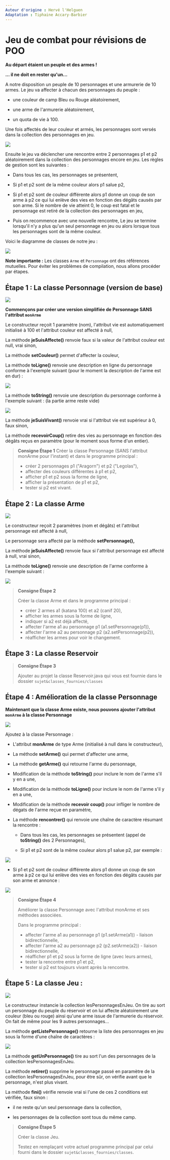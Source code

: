 ```yaml
---
Auteur d'origine : Hervé l'Helguen
Adaptation : Tiphaine Accary-Barbier
---
```

# Jeu de combat pour révisions de POO

**Au départ étaient un peuple et des armes !**

**… il ne doit en rester qu'un…**

A notre disposition un peuple de 10 personnages et une armurerie de 10 armes. Le jeu va affecter à chacun des personnages du peuple :

- une couleur de camp Bleu ou Rouge aléatoirement,

- une arme de l'armurerie aléatoirement,

- un quota de vie à 100.

Une fois affectés de leur couleur et armés, les personnages sont versés dans la collection des personnages en jeu.

![](media/datas.png)

Ensuite le jeu va déclencher une rencontre entre 2 personnages p1 et p2 aléatoirement dans la collection des personnages encore en jeu. Les règles de gestion sont les suivantes :

- Dans tous les cas, les personnages se présentent,

- Si p1 et p2 sont de la même couleur alors p1 salue p2,

- Si p1 et p2 sont de couleur différente alors p1 donne un coup de son arme à p2 ce qui lui enlève des vies en fonction des dégâts causés par son arme. Si le nombre de vie atteint 0, le coup est fatal et le personnage est retiré de la collection des personnages en jeu,

- Puis on recommence avec une nouvelle rencontre, Le jeu se termine lorsqu'il n'y a plus qu'un seul personnage en jeu ou alors lorsque tous les personnages sont de la même couleur.

Voici le diagramme de classes de notre jeu :

![](media/diag-uml.png)


**Note importante :** Les classes `Arme` et `Personnage` ont des références mutuelles. Pour éviter les problèmes de compilation, nous allons procéder par étapes.

## Étape 1 : La classe Personnage (version de base)

![](media/Image-uml-perso.png)

**Commençons par créer une version simplifiée de Personnage SANS l'attribut `monArme`**

Le constructeur reçoit 1 paramètre (nom), l'attribut vie est automatiquement initialisé à 100 et l'attribut couleur est affecté à null,

La méthode **jeSuisAffecte()** renvoie faux si la valeur de l'attribut couleur est null, vrai sinon,

La méthode **setCouleur()** permet d'affecter la couleur,

La méthode **toLigne()** renvoie une description en ligne du personnage conforme à l'exemple suivant (pour le moment la description de l'arme est en dur) :

![](media/Image-desc-perso-ligne.png)

La méthode **toString()** renvoie une description du personnage conforme à l'exemple suivant : (la partie arme reste vide)

![](media/Image-desc-perso.png)

La méthode **jeSuisVivant()** renvoie vrai si l'attribut vie est supérieur à 0, faux sinon,

La méthode **recevoirCoup()** retire des vies au personnage en fonction des dégâts reçus en paramètre (pour le moment sous forme d'un entier).


> **Consigne Étape 1**
> Créer la classe Personnage (SANS l'attribut monArme pour l'instant) et dans le programme principal :
> - créer 2 personnages p1 ("Aragorn") et p2 ("Legolas"),
> - affecter des couleurs différentes à p1 et p2,
> - afficher p1 et p2 sous la forme de ligne,
> - afficher la présentation de p1 et p2,
> - tester si p2 est vivant.

## Étape 2 : La classe Arme

![](media/Image-uml-arme-perso.png)

Le constructeur reçoit 2 paramètres (nom et dégâts) et l'attribut personnage est affecté à null,

Le personnage sera affecté par la méthode **setPersonnage(),**

La méthode **jeSuisAffecte()** renvoie faux si l'attribut personnage est affecté à null, vrai sinon,

La méthode **toLigne()** renvoie une description de l'arme conforme à l'exemple suivant :

![](media/Image-desc-arme-ligne.png)

> **Consigne Étape 2**
>
> Créer la classe Arme et dans le programme principal :
> - créer 2 armes a1 (katana 100) et a2 (canif 20),
> - afficher les armes sous la forme de ligne,
> - indiquer si a2 est déjà affecté,
> - affecter l'arme a1 au personnage p1 (a1.setPersonnage(p1)),
> - affecter l'arme a2 au personnage p2 (a2.setPersonnage(p2)),
> - réafficher les armes pour voir le changement.

## Étape 3 : La classe Reservoir

> **Consigne Étape 3**
> 
> Ajouter au projet la classe Reservoir.java qui vous est fournie dans le dossier `sujet&classes_fournies/classes`


## Étape 4 : Amélioration de la classe Personnage

**Maintenant que la classe Arme existe, nous pouvons ajouter l'attribut `monArme` à la classe Personnage**

![](media/Image-perso-arme.png)

Ajoutez à la classe Personnage :

- L'attribut **monArme** de type Arme (initialisé à null dans le constructeur),

- La méthode **setArme()** qui permet d'affecter une arme,

- La méthode **getArme()** qui retourne l'arme du personnage,

- Modification de la méthode **toString()** pour inclure le nom de l'arme s'il y en a une,

- Modification de la méthode **toLigne()** pour inclure le nom de l'arme s'il y en a une,

- Modification de la méthode **recevoir coup()** pour infliger le nombre de dégats de l'arme reçue en paramètre,

- La méthode **rencontrer()** qui renvoie une chaîne de caractère résumant la rencontre :

  - Dans tous les cas, les personnages se présentent (appel de **toString()** des 2 Personnages),

  - Si p1 et p2 sont de la même couleur alors p1 salue p2, par exemple :

![](media/Image-msg-meme-couleur.png)

  - Si p1 et p2 sont de couleur différente alors p1 donne un coup de son arme à p2 ce qui lui enlève des vies en fonction des dégâts causés par son arme et annonce :

![](media/Image-msg-autre-couleur.png)

> **Consigne Étape 4**
> 
> Améliorer la classe Personnage avec l'attribut monArme et ses méthodes associées. 
>
> Dans le programme principal :
> - affecter l'arme a1 au personnage p1 (p1.setArme(a1)) - liaison bidirectionnelle,
> - affecter l'arme a2 au personnage p2 (p2.setArme(a2)) - liaison bidirectionnelle,
> - réafficher p1 et p2 sous la forme de ligne (avec leurs armes),
> - tester la rencontre entre p1 et p2,
> - tester si p2 est toujours vivant après la rencontre.

## Étape 5 : La classe Jeu :

![](media/Image-uml-jeu.png)

Le constructeur instancie la collection lesPersonnagesEnJeu. On tire au sort un personnage du peuple du réservoir et on lui affecte aléatoirement une couleur (bleu ou rouge) ainsi qu'une arme issue de l'armurerie du réservoir. On fait de même pour les 9 autres personnages…

La méthode **getListePersonnage()** retourne la liste des personnages en jeu sous la forme d'une chaîne de caractères :

![](media/Image11.png)

La méthode **getUnPersonnage()** tire au sort l'un des personnages de la collection lesPersonnagesEnJeu.

La méthode **retirer()** supprime le personnage passé en paramètre de la collection lesPersonnagesEnJeu, pour être sûr, on vérifie avant que le personnage, n'est plus vivant.

La méthode **fini()** vérifie renvoie vrai si l'une de ces 2 conditions est vérifiée, faux sinon :

- il ne reste qu'un seul personnage dans la collection,

- les personnages de la collection sont tous du même camp.

> **Consigne Étape 5**
>
> Créer la classe Jeu.
> 
> Testez en remplaçant votre actuel programme principal par celui fourni dans le dossier `sujet&classes_fournies/classes`.

